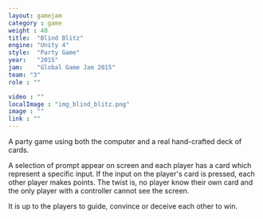 ```yaml
---
layout: gamejam
category : game
weight : 40
title:  "Blind Blitz"
engine: "Unity 4"
style:  "Party Game"
year:   "2015"
jam: 	"Global Game Jam 2015"
team: "3"
role : ""

video : ""
localImage : "img_blind_blitz.png"
image : ""
link : ""
---
```

A party game using both the computer and a real hand-crafted deck of cards. 

A selection of prompt appear on screen and each player has a card which represent a specific input. If the input on the player's card is pressed, each other player makes points. The twist is, no player know their own card and the only player with a controller cannot see the screen. 

It is up to the players to guide, convince or deceive each other to win.